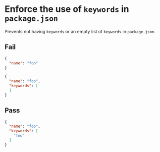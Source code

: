 # Enforce the use of `keywords` in `package.json`

Prevents not having `keywords` or an empty list of `keywords` in `package.json`.


## Fail

```json
{
  "name": "foo"
}
```

```json
{
  "name": "foo",
  "keywords": [
  ]
}
```


## Pass

```json
{
  "name": "foo",
  "keywords": [
    "foo"
  ]
}
```
